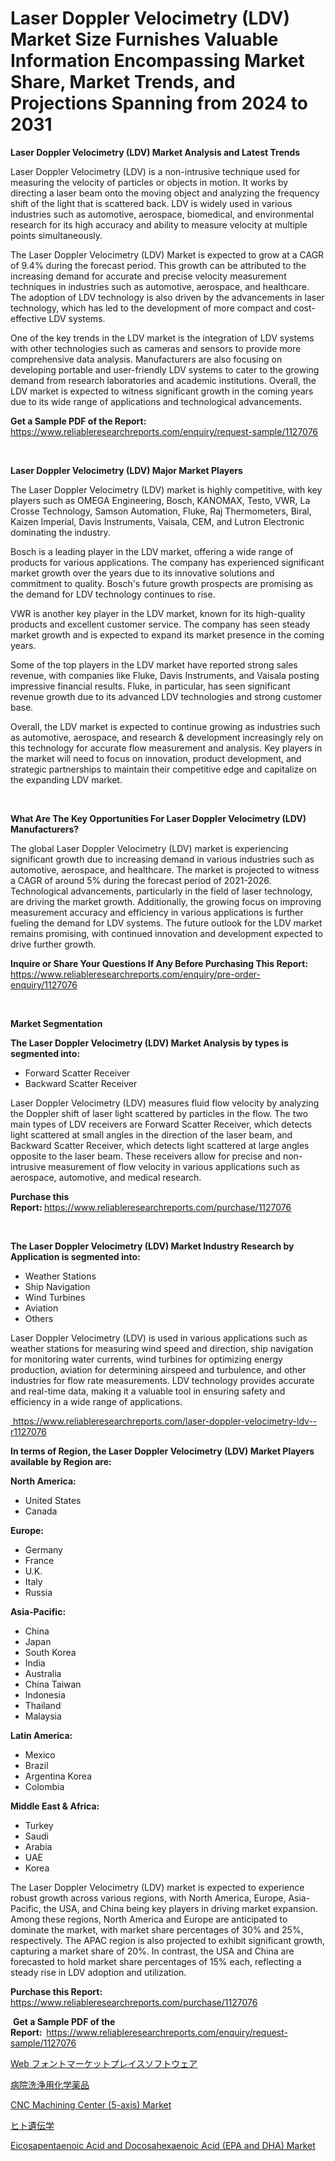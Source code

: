 <p><h1>Laser Doppler Velocimetry (LDV) Market Size Furnishes Valuable Information Encompassing Market Share, Market Trends, and Projections Spanning from 2024 to 2031</h1></p><p><strong>Laser Doppler Velocimetry (LDV) Market Analysis and Latest Trends</strong></p>
<p><p>Laser Doppler Velocimetry (LDV) is a non-intrusive technique used for measuring the velocity of particles or objects in motion. It works by directing a laser beam onto the moving object and analyzing the frequency shift of the light that is scattered back. LDV is widely used in various industries such as automotive, aerospace, biomedical, and environmental research for its high accuracy and ability to measure velocity at multiple points simultaneously.</p><p>The Laser Doppler Velocimetry (LDV) Market is expected to grow at a CAGR of 9.4% during the forecast period. This growth can be attributed to the increasing demand for accurate and precise velocity measurement techniques in industries such as automotive, aerospace, and healthcare. The adoption of LDV technology is also driven by the advancements in laser technology, which has led to the development of more compact and cost-effective LDV systems.</p><p>One of the key trends in the LDV market is the integration of LDV systems with other technologies such as cameras and sensors to provide more comprehensive data analysis. Manufacturers are also focusing on developing portable and user-friendly LDV systems to cater to the growing demand from research laboratories and academic institutions. Overall, the LDV market is expected to witness significant growth in the coming years due to its wide range of applications and technological advancements.</p></p>
<p><strong>Get a Sample PDF of the Report:&nbsp;</strong> <a href="https://www.reliableresearchreports.com/enquiry/request-sample/1127076">https://www.reliableresearchreports.com/enquiry/request-sample/1127076</a></p>
<p>&nbsp;</p>
<p><strong>Laser Doppler Velocimetry (LDV) Major Market Players</strong></p>
<p><p>The Laser Doppler Velocimetry (LDV) market is highly competitive, with key players such as OMEGA Engineering, Bosch, KANOMAX, Testo, VWR, La Crosse Technology, Samson Automation, Fluke, Raj Thermometers, Biral, Kaizen Imperial, Davis Instruments, Vaisala, CEM, and Lutron Electronic dominating the industry.</p><p>Bosch is a leading player in the LDV market, offering a wide range of products for various applications. The company has experienced significant market growth over the years due to its innovative solutions and commitment to quality. Bosch's future growth prospects are promising as the demand for LDV technology continues to rise.</p><p>VWR is another key player in the LDV market, known for its high-quality products and excellent customer service. The company has seen steady market growth and is expected to expand its market presence in the coming years.</p><p>Some of the top players in the LDV market have reported strong sales revenue, with companies like Fluke, Davis Instruments, and Vaisala posting impressive financial results. Fluke, in particular, has seen significant revenue growth due to its advanced LDV technologies and strong customer base.</p><p>Overall, the LDV market is expected to continue growing as industries such as automotive, aerospace, and research & development increasingly rely on this technology for accurate flow measurement and analysis. Key players in the market will need to focus on innovation, product development, and strategic partnerships to maintain their competitive edge and capitalize on the expanding LDV market.</p></p>
<p>&nbsp;</p>
<p><strong>What Are The Key Opportunities For Laser Doppler Velocimetry (LDV) Manufacturers?</strong></p>
<p><p>The global Laser Doppler Velocimetry (LDV) market is experiencing significant growth due to increasing demand in various industries such as automotive, aerospace, and healthcare. The market is projected to witness a CAGR of around 5% during the forecast period of 2021-2026. Technological advancements, particularly in the field of laser technology, are driving the market growth. Additionally, the growing focus on improving measurement accuracy and efficiency in various applications is further fueling the demand for LDV systems. The future outlook for the LDV market remains promising, with continued innovation and development expected to drive further growth.</p></p>
<p><strong>Inquire or Share Your Questions If Any Before Purchasing This Report:</strong> <a href="https://www.reliableresearchreports.com/enquiry/pre-order-enquiry/1127076">https://www.reliableresearchreports.com/enquiry/pre-order-enquiry/1127076</a></p>
<p>&nbsp;</p>
<p><strong>Market Segmentation</strong></p>
<p><strong>The Laser Doppler Velocimetry (LDV) Market Analysis by types is segmented into:</strong></p>
<p><ul><li>Forward Scatter Receiver</li><li>Backward Scatter Receiver</li></ul></p>
<p><p>Laser Doppler Velocimetry (LDV) measures fluid flow velocity by analyzing the Doppler shift of laser light scattered by particles in the flow. The two main types of LDV receivers are Forward Scatter Receiver, which detects light scattered at small angles in the direction of the laser beam, and Backward Scatter Receiver, which detects light scattered at large angles opposite to the laser beam. These receivers allow for precise and non-intrusive measurement of flow velocity in various applications such as aerospace, automotive, and medical research.</p></p>
<p><strong>Purchase this Report:&nbsp;</strong><a href="https://www.reliableresearchreports.com/purchase/1127076">https://www.reliableresearchreports.com/purchase/1127076</a></p>
<p>&nbsp;</p>
<p><strong>The Laser Doppler Velocimetry (LDV) Market Industry Research by Application is segmented into:</strong></p>
<p><ul><li>Weather Stations</li><li>Ship Navigation</li><li>Wind Turbines</li><li>Aviation</li><li>Others</li></ul></p>
<p><p>Laser Doppler Velocimetry (LDV) is used in various applications such as weather stations for measuring wind speed and direction, ship navigation for monitoring water currents, wind turbines for optimizing energy production, aviation for determining airspeed and turbulence, and other industries for flow rate measurements. LDV technology provides accurate and real-time data, making it a valuable tool in ensuring safety and efficiency in a wide range of applications.</p></p>
<p><a href="https://www.reliableresearchreports.com/laser-doppler-velocimetry-ldv--r1127076">&nbsp;https://www.reliableresearchreports.com/laser-doppler-velocimetry-ldv--r1127076</a></p>
<p><strong>In terms of Region, the Laser Doppler Velocimetry (LDV) Market Players available by Region are:</strong></p>
<p>
    <p> <strong> North America: </strong>
        <ul>
            <li>United States</li>
            <li>Canada</li>
        </ul>
        </p> 
    <p> <strong> Europe: </strong>
        <ul>
            <li>Germany</li>
            <li>France</li>
            <li>U.K.</li>
            <li>Italy</li>
            <li>Russia</li>
        </ul>
        </p> 
    <p> <strong> Asia-Pacific: </strong>
        <ul>
            <li>China</li>
            <li>Japan</li>
            <li>South Korea</li>
            <li>India</li>
            <li>Australia</li>
            <li>China Taiwan</li>
            <li>Indonesia</li>
            <li>Thailand</li>
            <li>Malaysia</li>
        </ul>
        </p> 
    <p> <strong> Latin America: </strong>
        <ul>
            <li>Mexico</li>
            <li>Brazil</li>
            <li>Argentina Korea</li>
            <li>Colombia</li>
        </ul>
        </p> 
    <p> <strong> Middle East & Africa: </strong>
        <ul>
            <li>Turkey</li>
            <li>Saudi</li>
            <li>Arabia</li>
            <li>UAE</li>
            <li>Korea</li>
        </ul>
    </p>
    </p>
<p><p>The Laser Doppler Velocimetry (LDV) market is expected to experience robust growth across various regions, with North America, Europe, Asia-Pacific, the USA, and China being key players in driving market expansion. Among these regions, North America and Europe are anticipated to dominate the market, with market share percentages of 30% and 25%, respectively. The APAC region is also projected to exhibit significant growth, capturing a market share of 20%. In contrast, the USA and China are forecasted to hold market share percentages of 15% each, reflecting a steady rise in LDV adoption and utilization.</p></p>
<p><strong>Purchase this Report: </strong><a href="https://www.reliableresearchreports.com/purchase/1127076">https://www.reliableresearchreports.com/purchase/1127076</a></p>
<p>&nbsp;<strong>Get a Sample PDF of the Report:&nbsp;&nbsp;</strong><a href="https://www.reliableresearchreports.com/enquiry/request-sample/1127076">https://www.reliableresearchreports.com/enquiry/request-sample/1127076</a></p>
<p><strong></strong></p>
<p><p><a href="https://github.com/ReganWisoky2023/Market-Research-Report-List-1/blob/main/965054546197.md">Web フォントマーケットプレイスソフトウェア</a></p><p><a href="https://medium.com/@lorrainethompson10/%E7%97%85%E9%99%A2%E3%81%AE%E6%B8%85%E6%8E%83%E7%94%A8%E5%8C%96%E5%AD%A6%E8%96%AC%E5%93%81%E5%B8%82%E5%A0%B4%E5%88%86%E6%9E%90-%E3%81%9D%E3%81%AEcagr-%E5%B8%82%E5%A0%B4%E3%82%BB%E3%82%B0%E3%83%A1%E3%83%B3%E3%83%86%E3%83%BC%E3%82%B7%E3%83%A7%E3%83%B3-%E3%81%8A%E3%82%88%E3%81%B3%E3%82%B0%E3%83%AD%E3%83%BC%E3%83%90%E3%83%AB%E7%94%A3%E6%A5%AD%E6%A6%82%E8%A6%81-c56fa2d870c7">病院洗浄用化学薬品</a></p><p><a href="https://github.com/HarmonyBogan1944/Market-Research-Report-List-1/blob/main/cnc-machining-center-5-axis-market.md">CNC Machining Center (5-axis) Market</a></p><p><a href="https://medium.com/@s.guest01/%E4%BA%BA%E9%96%93%E3%81%AE%E9%81%BA%E4%BC%9D%E5%AD%90%E5%AD%A6%E5%B8%82%E5%A0%B4-2031%E5%B9%B4%E3%81%BE%E3%81%A7%E3%81%AE%E6%88%90%E5%8A%9F%E3%81%99%E3%82%8B%E3%83%93%E3%82%B8%E3%83%8D%E3%82%B9%E6%88%A6%E7%95%A5%E3%81%AE%E9%8D%B5-231cb5817284">ヒト遺伝学</a></p><p><a href="https://issuu.com/reportprime-2/docs/eicosapentaenoic-acid-and-docosahexaenoic-acid-epa">Eicosapentaenoic Acid and Docosahexaenoic Acid (EPA and DHA) Market</a></p></p>